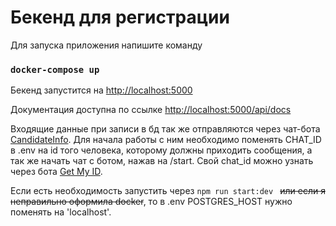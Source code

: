 # Бекенд для регистрации

Для запуска приложения напишите команду
### `docker-compose up`

Бекенд запустится на [http://localhost:5000](http://localhost:5000) 

Документация доступна по ссылке [http://localhost:5000/api/docs](http://localhost:5000/api/docs)

Входящие данные при записи в бд так же отправляются через чат-бота [CandidateInfo](https://t.me/TestCandidates_Bot). Для начала работы с ним необходимо поменять CHAT_ID в .env на id того человека, которому должны приходить сообщения, а так же начать чат с ботом, нажав на /start. Свой chat_id можно узнать через бота [Get My ID](https://t.me/getmyid_bot).

Если есть необходимость запустить через `npm run start:dev ` ~~или если я неправильно оформила docker~~, то в .env POSTGRES_HOST нужно поменять на 'localhost'.

